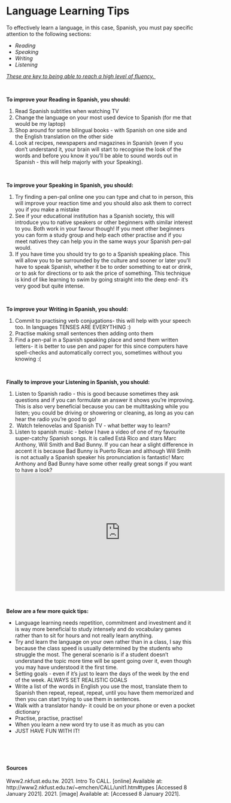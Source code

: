 <h1><strong>Language Learning Tips&nbsp;</strong></h1>
<p><span style="font-weight: 400;">To effectively learn a language, in this case, Spanish, you must pay specific attention to the following sections:&nbsp;</span></p>
<ul>
<li style="font-weight: 400;" aria-level="1"><em><span style="font-weight: 400;">Reading&nbsp;</span></em></li>
<li style="font-weight: 400;" aria-level="1"><em><span style="font-weight: 400;">Speaking</span></em></li>
<li style="font-weight: 400;" aria-level="1"><em><span style="font-weight: 400;">Writing&nbsp;</span></em></li>
<li style="font-weight: 400;" aria-level="1"><em><span style="font-weight: 400;">Listening&nbsp;</span></em></li>
</ul>
<p><em><span style="text-decoration: underline;"><span style="font-weight: 400;">These are key to being able to reach a high level of fluency.&nbsp;</span></span></em></p>
<p>&nbsp;</p>
<p><strong>To improve your Reading in Spanish, you should:&nbsp;</strong></p>
<ol>
<li style="font-weight: 400;" aria-level="1"><span style="font-weight: 400;">Read Spanish subtitles when watching TV&nbsp;</span></li>
<li style="font-weight: 400;" aria-level="1"><span style="font-weight: 400;">Change the language on your most used device to Spanish (for me that would be my laptop)&nbsp;</span></li>
<li style="font-weight: 400;" aria-level="1"><span style="font-weight: 400;">Shop around for some bilingual books - with Spanish on one side and the English translation on the other side</span></li>
<li style="font-weight: 400;" aria-level="1"><span style="font-weight: 400;">Look at recipes, newspapers and magazines in Spanish (even if you don&rsquo;t understand it, your brain will start to recognise the look of the words and before you know it you&rsquo;ll be able to sound words out in Spanish - this will help majorly with your Speaking).&nbsp;</span></li>
</ol>
<p>&nbsp;</p>
<p><span style="font-weight: 400;"><strong>To improve your Speaking in Spanish, you should:</strong>&nbsp;</span></p>
<ol>
<li style="font-weight: 400;" aria-level="1"><span style="font-weight: 400;">Try finding a pen-pal online one you can type and chat to in person, this will improve your reaction time and you should also ask them to correct you if you make a mistake&nbsp;</span></li>
<li style="font-weight: 400;" aria-level="1"><span style="font-weight: 400;">See if your educational institution has a Spanish society, this will introduce you to native speakers or other beginners with similar interest to you. Both work in your favour though! If you meet other beginners you can form a study group and help each other practise and if you meet natives they can help you in the same ways your Spanish pen-pal would.&nbsp;</span></li>
<li style="font-weight: 400;" aria-level="1"><span style="font-weight: 400;">If you have time you should try to go to a Spanish speaking place. This will allow you to be surrounded by the culture and sooner or later you&rsquo;ll have to speak Spanish, whether it be to order something to eat or drink, or to ask for directions or to ask the price of something. This technique is kind of like learning to swim by going straight into the deep end- it&rsquo;s very good but quite intense.&nbsp;</span></li>
</ol>
<p>&nbsp;</p>
<p><strong>To improve your Writing in Spanish, you should:&nbsp;</strong></p>
<ol>
<li style="font-weight: 400;" aria-level="1"><span style="font-weight: 400;">Commit to practising verb conjugations- this will help with your speech too. In languages TENSES ARE EVERYTHING :)&nbsp;</span></li>
<li style="font-weight: 400;" aria-level="1"><span style="font-weight: 400;">Practise making small sentences then adding onto them&nbsp;</span></li>
<li style="font-weight: 400;" aria-level="1"><span style="font-weight: 400;">Find a pen-pal in a Spanish speaking place and send them written letters- it is better to use pen and paper for this since computers have spell-checks and automatically correct you, sometimes without you knowing :(&nbsp;</span></li>
</ol>
<p>&nbsp;</p>
<p><span style="font-weight: 400;"><strong>Finally to improve your Listening in Spanish, you should:</strong>&nbsp;</span></p>
<ol>
<li style="font-weight: 400;" aria-level="1"><span style="font-weight: 400;">Listen to Spanish radio - this is good because sometimes they ask questions and if you can formulate an answer it shows you&rsquo;re improving. This is also very beneficial because you can be multitasking while you listen; you could be driving or showering or cleaning, as long as you can hear the radio you&rsquo;re good to go!&nbsp;</span></li>
<li style="font-weight: 400;" aria-level="1"><span style="font-weight: 400;">&nbsp;Watch telenovelas and Spanish TV - what better way to learn?&nbsp;</span></li>
<li style="font-weight: 400;" aria-level="1"><span style="font-weight: 400;">Listen to spanish music - below I have a video of one of my favourite super-catchy Spanish songs. It is called Est&aacute; Rico and stars Marc Anthony, Will Smith and Bad Bunny. If you can hear a slight difference in accent it is because Bad Bunny is Puerto Rican and although Will Smith is not actually a Spanish speaker his pronunciation is fantastic! Marc Anthony and Bad Bunny have some other really great songs if you want to have a look?&nbsp;</span></li>
<iframe width="560" height="315" src="https://www.youtube.com/embed/--BHuKeveg4" frameborder="0" allow="accelerometer; autoplay; clipboard-write; encrypted-media; gyroscope; picture-in-picture" allowfullscreen></iframe>
</ol>
<p>&nbsp;</p>
<p><strong>Below are a few more quick tips:&nbsp;</strong></p>
<ul>
<li style="font-weight: 400;" aria-level="1"><span style="font-weight: 400;">Language learning needs repetition, commitment and investment and it is way more beneficial to study intensely and do vocabulary games rather than to sit for hours and not really learn anything.</span></li>
<li style="font-weight: 400;" aria-level="1"><span style="font-weight: 400;">Try and learn the language on your own rather than in a class, I say this because the class speed is usually determined by the students who struggle the most. The general scenario is if a student doesn&rsquo;t understand the topic more time will be spent going over it, even though you may have understood it the first time.</span></li>
<li style="font-weight: 400;" aria-level="1"><span style="font-weight: 400;">Setting goals - even if it&rsquo;s just to learn the days of the week by the end of the week. ALWAYS SET REALISTIC GOALS&nbsp;</span></li>
<li style="font-weight: 400;" aria-level="1"><span style="font-weight: 400;">Write a list of the words in English you use the most, translate them to Spanish then repeat, repeat, repeat, until you have them memorized and then you can start trying to use them in sentences.&nbsp;</span></li>
<li style="font-weight: 400;" aria-level="1"><span style="font-weight: 400;">Walk with a translator handy- it could be on your phone or even a pocket dictionary&nbsp;</span></li>
<li style="font-weight: 400;" aria-level="1"><span style="font-weight: 400;">Practise, practise, practise!</span></li>
<li style="font-weight: 400;" aria-level="1"><span style="font-weight: 400;">When you learn a new word try to use it as much as you can&nbsp;</span></li>
<li style="font-weight: 400;" aria-level="1"><span style="font-weight: 400;">JUST HAVE FUN WITH IT! </span></li>
</ul>
<p>&nbsp;</p>
<p>&nbsp;</p>

<h4>Sources</h4> 
<p>
Www2.nkfust.edu.tw. 2021. Intro To CALL. [online] Available at: http://www2.nkfust.edu.tw/~emchen/CALL/unit1.htm#types [Accessed 8 January 2021].
2021. [image] Available at: <https://youtu.be/--BHuKeveg4> [Accessed 8 January 2021].
  </p>
